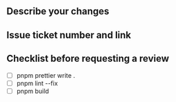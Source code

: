 ## Describe your changes

## Issue ticket number and link

## Checklist before requesting a review

- [ ] pnpm prettier write .
- [ ] pnpm lint --fix
- [ ] pnpm build
